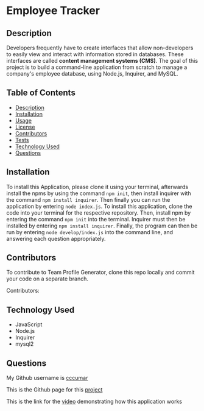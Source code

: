 # Employee Tracker

## Description
Developers frequently have to create interfaces that allow non-developers to easily view and interact with information stored in databases. These interfaces are called **content management systems (CMS)**. The goal of this project is to build a command-line application from scratch to manage a company's employee database, using Node.js, Inquirer, and MySQL.

## Table of Contents
- [Description](#description)
- [Installation](#installation)
- [Usage](#usage)
- [License](#license)
- [Contributors](#contributors)
- [Tests](#tests)
- [Technology Used](#technology-used)
- [Questions](#questions)

## Installation

To install this Application, please clone it using your terminal, afterwards install the npms by using the command ``npm init``, then install inquirer with the command ``npm install inquirer``. Then finally you can run the application by entering ``node index.js``.
To install this application, clone the code into your terminal for the respective repository. Then, install npm by entering the command ```npm init```  into the terminal. Inquirer must then be installed by entering ```npm install inquirer```. Finally, the program can then be run by entering ```node develop/index.js``` into the command line, and answering each question appropriately.


## Contributors
To contribute to Team Profile Generator, clone this repo locally and commit your code on a separate branch.
  
Contributors:


## Technology Used
- JavaScript
- Node.js
- Inquirer
- mysql2

## Questions
My Github username is [cccumar](https://github.com/CCCCUMAR)

This is the Github page for this [project](https://github.com/CCCCUMAR/employee-tracker)

This is the link for the [video](https://watch.screencastify.com/v/vsIHtOcXGrm0sRAyz5Kd) demonstrating how this application works